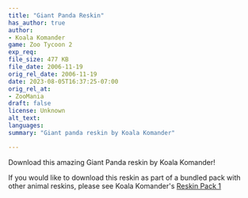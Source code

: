 ```yaml
---
title: "Giant Panda Reskin"
has_author: true
author: 
- Koala Komander
game: Zoo Tycoon 2
exp_req: 
file_size: 477 KB
file_date: 2006-11-19
orig_rel_date: 2006-11-19
date: 2023-08-05T16:37:25-07:00
orig_rel_at: 
- ZooMania
draft: false
license: Unknown
alt_text: 
languages:
summary: "Giant panda reskin by Koala Komander"

---
```


Download this amazing Giant Panda reskin by Koala Komander!

If you would like to download this reskin as part of a bundled pack with other animal reskins, please see Koala Komander's [Reskin Pack 1](http://localhost:1313/mods/zt2/packs/reskin-pack-1/)
